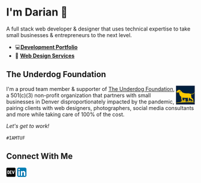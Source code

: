 # I'm Darian 👋

A full stack web developer & designer that uses technical expertise to take small businesses & entrepreneurs to the next level. 

* :computer:**[Development Portfolio](https://dariannocera.netlify.app/)**
* :art: **[Web Design Services](https://www.dariannocera.com)**

## The Underdog Foundation
<img src="TUFlogo_square_small.png" alt="TUF Logo" align="right" style="width:10%">

I'm a proud team member & supporter of [The Underdog Foundation](https://theunderdogfoundation.org/), a 501(c)(3) non-profit organization that partners with small businesses in Denver disproportionately impacted by the pandemic, pairing clients with web designers, photographers, social media consultants and more while taking care of 100% of the cost.

_Let's get to work!_

`#IAMTUF`

## Connect With Me
[![DEV](/dev.png)](https://dev.to/darnocer) [![linkedin](/linkedin.png)](https://www.linkedin.com/in/darian-nocera/)
